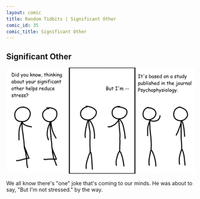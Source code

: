 ```yaml
---
layout: comic
title: Random Tidbits | Significant Other
comic_id: 35
comic_title: Significant Other
---
```


## Significant Other

![](/assets/images/35.png)

We all know there's "one" joke that's coming to our minds. He was about to say, "But I'm not stressed." by the way.
